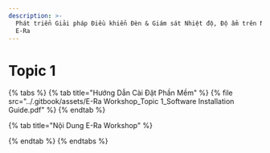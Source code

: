 ```yaml
---
description: >-
  Phát triển Giải pháp Điều khiển Đèn & Giám sát Nhiệt độ, Độ ẩm trên Nền tảng
  E-Ra
---
```


# Topic 1

{% tabs %}
{% tab title="Hướng Dẫn Cài Đặt Phần Mềm" %}
{% file src="../.gitbook/assets/E-Ra Workshop_Topic 1_Software Installation Guide.pdf" %}
{% endtab %}

{% tab title="Nội Dung E-Ra Workshop" %}

{% endtab %}
{% endtabs %}
